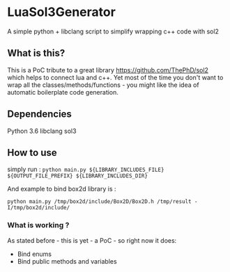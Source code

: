 # LuaSol3Generator
A simple python + libclang script to simplify wrapping c++ code with sol2  

## What is this?

This is a PoC tribute to a great library https://github.com/ThePhD/sol2 which helps to connect lua and c++.
Yet most of the time you don't want to wrap all the classes/methods/functions - you might like the idea of automatic boilerplate code generation.

## Dependencies
Python 3.6
libclang
sol3

## How to use
simply run :
`python main.py ${LIBRARY_INCLUDES_FILE} ${OUTPUT_FILE_PREFIX} ${LIBRARY_INCLUDES_DIR}`

And example to bind box2d library is :

`python main.py /tmp/box2d/include/Box2D/Box2D.h /tmp/result -I/tmp/box2d/include/`

### What is working ?
As stated before - this is yet - a PoC - so right now it does:
- Bind enums
- Bind public methods and variables
